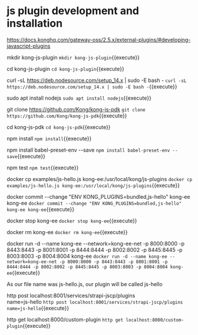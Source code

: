 # js plugin development and installation

https://docs.konghq.com/gateway-oss/2.5.x/external-plugins/#developing-javascript-plugins

mkdir kong-js-plugin
`mkdir kong-js-plugin`{{execute}}

cd kong-js-plugin
`cd kong-js-plugin`{{execute}}

curl -sL https://deb.nodesource.com/setup_14.x | sudo -E bash -
`curl -sL https://deb.nodesource.com/setup_14.x | sudo -E bash -`{{execute}}

sudo apt install nodejs
`sudo apt install nodejs`{{execute}}

git clone https://github.com/Kong/kong-js-pdk
`git clone https://github.com/Kong/kong-js-pdk`{{execute}}

cd kong-js-pdk
`cd kong-js-pdk`{{execute}}

npm install
`npm install`{{execute}}

npm install babel-preset-env --save
`npm install babel-preset-env --save`{{execute}}

npm test
`npm test`{{execute}}

docker cp examples/js-hello.js kong-ee:/usr/local/kong/js-plugins
`docker cp examples/js-hello.js kong-ee:/usr/local/kong/js-plugins`{{execute}}

docker commit --change "ENV KONG_PLUGINS=bundled,js-hello" kong-ee kong-ee
`docker commit --change "ENV KONG_PLUGINS=bundled,js-hello" kong-ee kong-ee`{{execute}}

docker stop kong-ee
`docker stop kong-ee`{{execute}}

docker rm kong-ee
`docker rm kong-ee`{{execute}}

docker run -d --name kong-ee --network=kong-ee-net -p 8000:8000 -p 8443:8443 -p 8001:8001 -p 8444:8444 -p 8002:8002 -p 8445:8445 -p 8003:8003 -p 8004:8004 kong-ee
`docker run -d --name kong-ee --network=kong-ee-net -p 8000:8000 -p 8443:8443 -p 8001:8001 -p 8444:8444 -p 8002:8002 -p 8445:8445 -p 8003:8003 -p 8004:8004 kong-ee`{{execute}}

As our file name was js-hello.js, our plugin will be called js-hello

http post localhost:8001/services/strapi-jscp/plugins \
name=js-hello
`http post localhost:8001/services/strapi-jscp/plugins name=js-hello`{{execute}}

http get localhost:8000/custom-plugin
`http get localhost:8000/custom-plugin`{{execute}}